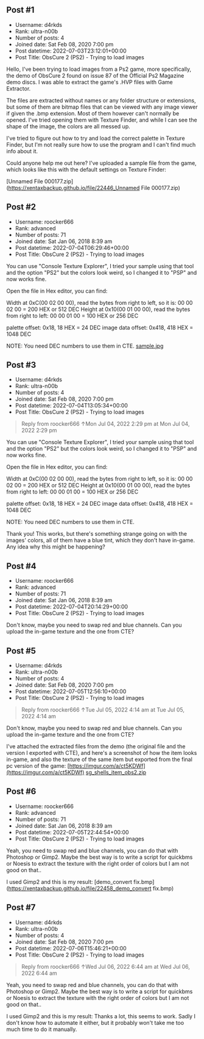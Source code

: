 ## Post #1
- Username: d4rkds
- Rank: ultra-n00b
- Number of posts: 4
- Joined date: Sat Feb 08, 2020 7:00 pm
- Post datetime: 2022-07-03T23:12:01+00:00
- Post Title: ObsCure 2 (PS2) - Trying to load images

Hello, I've been trying to load images from a Ps2 game, more specifically, the demo of ObsCure 2 found on issue 87 of the Official Ps2 Magazine demo discs. I was able to extract the game's .HVP files with Game Extractor.

The files are extracted without names or any folder structure or extensions, but some of them are bitmap files that can be viewed with any image viewer if given the .bmp extension.
Most of them however can't normally be opened. I've tried opening them with Texture Finder, and while I can see the shape of the image, the colors are all messed up.

I've tried to figure out how to try and load the correct palette in Texture Finder, but I'm not really sure how to use the program and I can't find much info about it.

Could anyone help me out here? I've uploaded a sample file from the game, which looks like this with the default settings on Texture Finder:


[Unnamed File 000177.zip](https://xentaxbackup.github.io/file/22446_Unnamed File 000177.zip)
## Post #2
- Username: roocker666
- Rank: advanced
- Number of posts: 71
- Joined date: Sat Jan 06, 2018 8:39 am
- Post datetime: 2022-07-04T06:29:46+00:00
- Post Title: ObsCure 2 (PS2) - Trying to load images

You can use "Console Texture Explorer", I tried your sample using that tool and the option "PS2" but the colors look weird, so I changed it to "PSP" and now works fine.

Open the file in Hex editor, you can find:

Width at 0xC(00 02 00 00), read the bytes from right to left, so it is: 00 00 02 00 = 200 HEX or 512 DEC
Height at 0x10(00 01 00 00), read the bytes from right to left: 00 00 01 00 = 100 HEX or 256 DEC

palette offset: 0x18, 18 HEX = 24 DEC
image data offset: 0x418, 418 HEX = 1048 DEC

NOTE: You need DEC numbers to use them in CTE.
[sample.jpg](https://xentaxbackup.github.io/file/22447_sample.jpg)
## Post #3
- Username: d4rkds
- Rank: ultra-n00b
- Number of posts: 4
- Joined date: Sat Feb 08, 2020 7:00 pm
- Post datetime: 2022-07-04T13:05:34+00:00
- Post Title: ObsCure 2 (PS2) - Trying to load images

> Reply from roocker666 ↑Mon Jul 04, 2022 2:29 pm at Mon Jul 04, 2022 2:29 pm
>
> 
You can use "Console Texture Explorer", I tried your sample using that tool and the option "PS2" but the colors look weird, so I changed it to "PSP" and now works fine.

Open the file in Hex editor, you can find:

Width at 0xC(00 02 00 00), read the bytes from right to left, so it is: 00 00 02 00 = 200 HEX or 512 DEC
Height at 0x10(00 01 00 00), read the bytes from right to left: 00 00 01 00 = 100 HEX or 256 DEC

palette offset: 0x18, 18 HEX = 24 DEC
image data offset: 0x418, 418 HEX = 1048 DEC

NOTE: You need DEC numbers to use them in CTE.

Thank you! This works, but there's something strange going on with the images' colors, all of them have a blue tint, which they don't have in-game. Any idea why this might be happening?
## Post #4
- Username: roocker666
- Rank: advanced
- Number of posts: 71
- Joined date: Sat Jan 06, 2018 8:39 am
- Post datetime: 2022-07-04T20:14:29+00:00
- Post Title: ObsCure 2 (PS2) - Trying to load images

Don't know, maybe you need to swap red and blue channels. Can you upload the in-game texture and the one from CTE?
## Post #5
- Username: d4rkds
- Rank: ultra-n00b
- Number of posts: 4
- Joined date: Sat Feb 08, 2020 7:00 pm
- Post datetime: 2022-07-05T12:56:10+00:00
- Post Title: ObsCure 2 (PS2) - Trying to load images

> Reply from roocker666 ↑Tue Jul 05, 2022 4:14 am at Tue Jul 05, 2022 4:14 am
>
> 
Don't know, maybe you need to swap red and blue channels. Can you upload the in-game texture and the one from CTE?

I've attached the extracted files from the demo (the original file and the version I exported with CTE), and here's a screenshot of how the item looks in-game, and also the texture of the same item but exported from the final pc version of the game: [https://imgur.com/a/ct5KDWf](https://imgur.com/a/ct5KDWf)
[sg_shells_item_obs2.zip](https://xentaxbackup.github.io/file/22450_sg_shells_item_obs2.zip)
## Post #6
- Username: roocker666
- Rank: advanced
- Number of posts: 71
- Joined date: Sat Jan 06, 2018 8:39 am
- Post datetime: 2022-07-05T22:44:54+00:00
- Post Title: ObsCure 2 (PS2) - Trying to load images

Yeah, you need to swap red and blue channels, you can do that with Photoshop or Gimp2. Maybe the best way is to write a script for quickbms or Noesis to extract the texture with the right order of colors but I am not good on that..

I used Gimp2 and this is my result:
[demo_convert fix.bmp](https://xentaxbackup.github.io/file/22458_demo_convert fix.bmp)
## Post #7
- Username: d4rkds
- Rank: ultra-n00b
- Number of posts: 4
- Joined date: Sat Feb 08, 2020 7:00 pm
- Post datetime: 2022-07-06T15:46:21+00:00
- Post Title: ObsCure 2 (PS2) - Trying to load images

> Reply from roocker666 ↑Wed Jul 06, 2022 6:44 am at Wed Jul 06, 2022 6:44 am
>
> 
Yeah, you need to swap red and blue channels, you can do that with Photoshop or Gimp2. Maybe the best way is to write a script for quickbms or Noesis to extract the texture with the right order of colors but I am not good on that..

I used Gimp2 and this is my result:
Thanks a lot, this seems to work. Sadly I don't know how to automate it either, but it probably won't take me too much time to do it manually.
